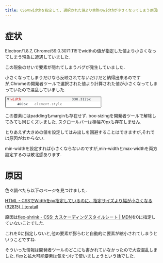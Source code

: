 ```yaml
---
title: CSSのwidthを指定して, 選択された値より実際のwidthが小さくなってしまう原因は, 他の要素が大きいことと, flex-shrinkの未設定でした
---
```


# 症状

Electron/1.8.7, Chrome/59.0.3071.115でwidthの値が指定した値より小さくなってしまう現象に遭遇していました.

この現象のせいで要素が隠れてしまうバグが発生していました.

小さくなってしまうだけなら反映されてないだけだと納得出来るのですが,Chromeの開発者ツールで選択された値より計算された値が小さくなってしまっていたので混乱していました.

![値が食い違う](/asset/screenshot-2018-06-14-16-34-30.png)

この要素にはpaddingもmarginも存在せず.
box-sizingを開発者ツールで解除してみても同じくズレました.
スクロールバーは横幅70pxも存在しません.

とりあえず大きめの値を設定してはみ出しを回避することはできますが,それでは原因がわからない.

min-widthを設定すれば小さくならないのですが,min-widthとmax-widthを両方設定するのは敗北感あります.

# 原因

色々調べたら以下のページを見つけました.

[HTML - CSSでWidthをpx指定しているのに、指定サイズより幅が小さくなる(92815)｜teratail](https://teratail.com/questions/92815)

原因は[flex-shrink - CSS: カスケーディングスタイルシート | MDN](https://developer.mozilla.org/ja/docs/Web/CSS/flex-shrink)を0に指定していないことでした.

これを0に指定しないと,他の要素が膨らむと自動的に要素が縮小されてしまうということですね.

そういった情報は開発者ツールのどこにも書かれていなかったので大変混乱しました.
flexと拡大可能要素は気をつけて使いましょうという話でした.
